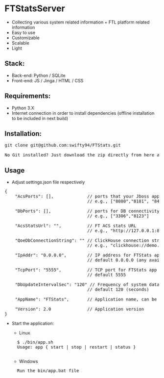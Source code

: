 # FTStatsServer

- Collecting various system related information + FTL platform related information
- Easy to use
- Customizable
- Scalable
- Light

Stack:
---
- Back-end: Python / SQLite
- Front-end: JS / Jinga / HTML / CSS

Requirements:
---
- Python 3.X
- Internet connection in order to install dependencies (offline installation to be included in next build)

Installation:
---

<pre>
git clone git@github.com:swifty94/FTStats.git

No Git installed? Just download the zip directly from here and upload on the server.
</pre>

Usage
---
- Adjust settings.json file respectively
<pre>
{
    "AcsPorts": [],             // ports that your Jboss app is listening on
                                // e.g., ["8080","8181", "8443"]

    "DbPorts": [],              // ports for DB connectivity (MySQL, Oracle and/or ClickHouse)
                                // e.g., ["3306","8123"]

    "AcsStatsUrl": "",          // FT ACS stats URL
                                // e.g., "http://127.0.0.1:8080/acsstats"

    "QoeDbConnectionString": "" // ClickHouse connection string
                                // e.g., "clickhouse://demo.friendly-tech.com"
    
    "IpAddr": "0.0.0.0",        // IP address for FTStats app to bind on
                                // default 0.0.0.0 (any available interface)
    
    "TcpPort": "5555",          // TCP port for FTStats app to listen on
                                // default 5555
    
    "DbUpdateIntervalSec": "120" // Frequency of system data collection and storing to DB
                                // default 120 (seconds)
    
    "AppName": "FTStats",       // Application name, can be changed to whatever you want                               
    
    "Version": 2.0              // Application version
}
</pre>

- Start the application:
    - Linux
    <pre>
    $ ./bin/app.sh 
    Usage: app { start | stop | restart | status }
    </pre>

    - Windows
    <pre>
    Run the bin/app.bat file 
    </pre>